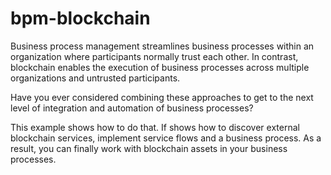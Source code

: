 # bpm-blockchain

Business process management streamlines business processes within an organization where participants normally trust each other. In contrast, blockchain enables the execution of business processes across multiple organizations and untrusted participants.

Have you ever considered combining these approaches to get to the next level of integration and automation of business processes?  

This example shows how to do that.  If shows how to discover external blockchain services, implement service flows and a business process. As a result, you can finally work with blockchain assets in your business processes.
